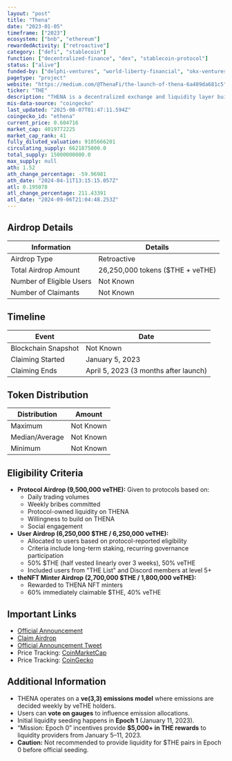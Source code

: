 ```yaml
---
layout: "post"
title: "Thena"
date: "2023-01-05"
timeframe: ["2023"]
ecosystem: ["bnb", "ethereum"]
rewardedActivity: ["retroactive"]
category: ["defi", "stablecoin"]
function: ["decentralized-finance", "dex", "stablecoin-protocol"]
status: ["alive"]
funded-by: ["delphi-ventures", "world-liberty-financial", "okx-ventures", "dragonfly-capital", "yzi-labs"]
pagetype: "project"
website: "https://medium.com/@ThenaFi/the-launch-of-thena-6a489da681c5"
ticker: "THE"
description: "THENA is a decentralized exchange and liquidity layer built on BNB Chain, aiming to optimize emissions, liquidity incentives, and governance."
mis-data-source: "coingecko"
last_updated: "2025-08-07T01:47:11.594Z"
coingecko_id: "ethena"
current_price: 0.604716
market_cap: 4019772225
market_cap_rank: 41
fully_diluted_valuation: 9105666201
circulating_supply: 6621875000.0
total_supply: 15000000000.0
max_supply: null
ath: 1.52
ath_change_percentage: -59.96981
ath_date: "2024-04-11T13:15:15.057Z"
atl: 0.195078
atl_change_percentage: 211.43391
atl_date: "2024-09-06T21:04:48.253Z"
---
```


## Airdrop Details

| Information              | Details                          |
| ------------------------ | -------------------------------- |
| Airdrop Type             | Retroactive                      |
| Total Airdrop Amount     | 26,250,000 tokens ($THE + veTHE) |
| Number of Eligible Users | Not Known                        |
| Number of Claimants      | Not Known                        |

## Timeline

| Event               | Date                                  |
| ------------------- | ------------------------------------- |
| Blockchain Snapshot | Not Known                             |
| Claiming Started    | January 5, 2023                       |
| Claiming Ends       | April 5, 2023 (3 months after launch) |

## Token Distribution

| Distribution   | Amount    |
| -------------- | --------- |
| Maximum        | Not Known |
| Median/Average | Not Known |
| Minimum        | Not Known |

## Eligibility Criteria

- **Protocol Airdrop (9,500,000 veTHE):** Given to protocols based on:
  - Daily trading volumes
  - Weekly bribes committed
  - Protocol-owned liquidity on THENA
  - Willingness to build on THENA
  - Social engagement
- **User Airdrop (6,250,000 $THE / 6,250,000 veTHE):**
  - Allocated to users based on protocol-reported eligibility
  - Criteria include long-term staking, recurring governance participation
  - 50% $THE (half vested linearly over 3 weeks), 50% veTHE
  - Included users from "THE List" and Discord members at level 5+
- **theNFT Minter Airdrop (2,700,000 $THE / 1,800,000 veTHE):**
  - Rewarded to THENA NFT minters
  - 60% immediately claimable $THE, 40% veTHE

## Important Links

- [Official Announcement](https://medium.com/@ThenaFi/the-launch-of-thena-6a489da681c5)
- [Claim Airdrop](https://thena.fi)
- [Official Announcement Tweet](https://bscscan.com/token/0xF4C8E32EaDEC4BFe97E0F595AdD0f4450a863a11)
- Price Tracking: [CoinMarketCap](https://coinmarketcap.com/currencies/thena/)
- Price Tracking: [CoinGecko](https://www.coingecko.com/en/coins/thena)

## Additional Information

- THENA operates on a **ve(3,3) emissions model** where emissions are decided weekly by veTHE holders.
- Users can **vote on gauges** to influence emission allocations.
- Initial liquidity seeding happens in **Epoch 1** (January 11, 2023).
- “Mission: Epoch 0” incentives provide **$5,000+ in THE rewards** to liquidity providers from January 5–11, 2023.
- **Caution:** Not recommended to provide liquidity for $THE pairs in Epoch 0 before official seeding.
